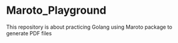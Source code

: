 # Maroto_Playground
This repository is about practicing Golang using Maroto package to generate PDF files
